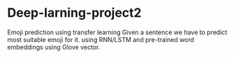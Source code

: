 # Deep-larning-project2
Emoji prediction using transfer learning
Given a sentence we have to predict most suitable emoji for it.
using RNN/LSTM and pre-trained word embeddings using Glove vector.
